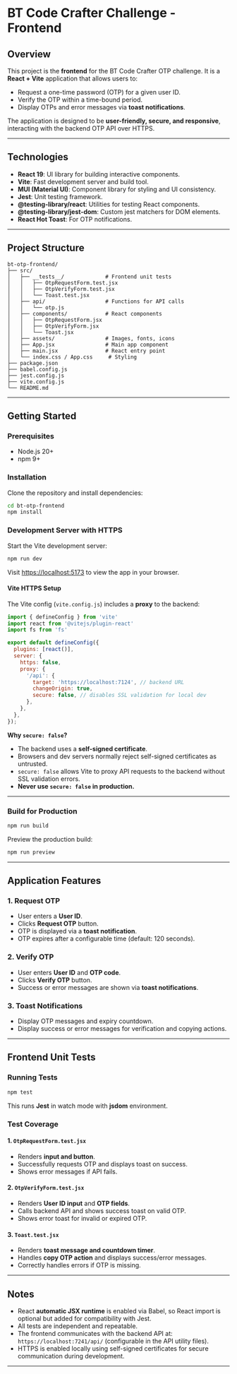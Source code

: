 # BT Code Crafter Challenge - Frontend

## Overview

This project is the **frontend** for the BT Code Crafter OTP challenge. It is a **React + Vite** application that allows users to:

* Request a one-time password (OTP) for a given user ID.
* Verify the OTP within a time-bound period.
* Display OTPs and error messages via **toast notifications**.

The application is designed to be **user-friendly, secure, and responsive**, interacting with the backend OTP API over HTTPS.

---

## Technologies

* **React 19**: UI library for building interactive components.
* **Vite**: Fast development server and build tool.
* **MUI (Material UI)**: Component library for styling and UI consistency.
* **Jest**: Unit testing framework.
* **@testing-library/react**: Utilities for testing React components.
* **@testing-library/jest-dom**: Custom jest matchers for DOM elements.
* **React Hot Toast**: For OTP notifications.

---

## Project Structure

```
bt-otp-frontend/
├── src/
│   ├── __tests__/             # Frontend unit tests
│   │   ├── OtpRequestForm.test.jsx
│   │   ├── OtpVerifyForm.test.jsx
│   │   └── Toast.test.jsx
│   ├── api/                   # Functions for API calls
│   │   └── otp.js
│   ├── components/            # React components
│   │   ├── OtpRequestForm.jsx
│   │   ├── OtpVerifyForm.jsx
│   │   └── Toast.jsx
│   ├── assets/                # Images, fonts, icons
│   ├── App.jsx                # Main app component
│   ├── main.jsx               # React entry point
│   └── index.css / App.css     # Styling
├── package.json
├── babel.config.js
├── jest.config.js
├── vite.config.js
└── README.md
```

---

## Getting Started

### Prerequisites

* Node.js 20+
* npm 9+

### Installation

Clone the repository and install dependencies:

```bash
cd bt-otp-frontend
npm install
```

### Development Server with HTTPS

Start the Vite development server:

```bash
npm run dev
```

Visit [https://localhost:5173](https://localhost:5173) to view the app in your browser.

#### Vite HTTPS Setup

The Vite config (`vite.config.js`) includes a **proxy** to the backend:

```js
import { defineConfig } from 'vite'
import react from '@vitejs/plugin-react'
import fs from 'fs'

export default defineConfig({
  plugins: [react()],
  server: {
    https: false,
    proxy: {
      '/api': {
        target: 'https://localhost:7124', // backend URL
        changeOrigin: true,
        secure: false, // disables SSL validation for local dev
      },
    },
  },
});
```

**Why `secure: false`?**

* The backend uses a **self-signed certificate**.
* Browsers and dev servers normally reject self-signed certificates as untrusted.
* `secure: false` allows Vite to proxy API requests to the backend without SSL validation errors.
* **Never use `secure: false` in production.**

---

### Build for Production

```bash
npm run build
```

Preview the production build:

```bash
npm run preview
```

---

## Application Features

### 1. Request OTP

* User enters a **User ID**.
* Clicks **Request OTP** button.
* OTP is displayed via a **toast notification**.
* OTP expires after a configurable time (default: 120 seconds).

### 2. Verify OTP

* User enters **User ID** and **OTP code**.
* Clicks **Verify OTP** button.
* Success or error messages are shown via **toast notifications**.

### 3. Toast Notifications

* Display OTP messages and expiry countdown.
* Display success or error messages for verification and copying actions.

---

## Frontend Unit Tests

### Running Tests

```bash
npm test
```

This runs **Jest** in watch mode with **jsdom** environment.

### Test Coverage

#### 1. `OtpRequestForm.test.jsx`

* Renders **input and button**.
* Successfully requests OTP and displays toast on success.
* Shows error messages if API fails.

#### 2. `OtpVerifyForm.test.jsx`

* Renders **User ID input** and **OTP fields**.
* Calls backend API and shows success toast on valid OTP.
* Shows error toast for invalid or expired OTP.

#### 3. `Toast.test.jsx`

* Renders **toast message and countdown timer**.
* Handles **copy OTP action** and displays success/error messages.
* Correctly handles errors if OTP is missing.

---

## Notes

* React **automatic JSX runtime** is enabled via Babel, so React import is optional but added for compatibility with Jest.
* All tests are independent and repeatable.
* The frontend communicates with the backend API at: `https://localhost:7241/api/` (configurable in the API utility files).
* HTTPS is enabled locally using self-signed certificates for secure communication during development.

---
